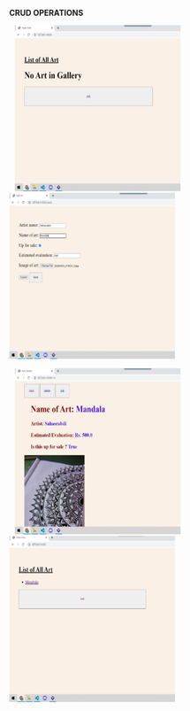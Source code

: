   **CRUD OPERATIONS** 


<img src="Screenshots/front page.jpeg" width=300 height=300 hspace="10"/><img src="Screenshots/add.jpeg" width=300 height=300 />

<img src="Screenshots/details.jpeg" width=300 height=300 hspace="10"/><img src="Screenshots/list after.jpeg" width=300 height=300 />

